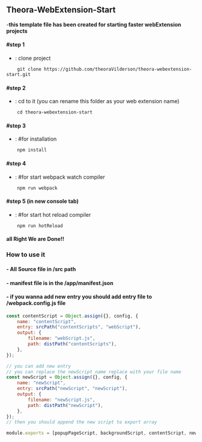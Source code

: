 ## Theora-WebExtension-Start

-**this template file has been created for starting faster webExtension projects**

#### #step 1

-   : clone project

```console
    git clone https://github.com/theoraVilderson/theora-webextension-start.git
```

#### #step 2

-   : cd to it (you can rename this folder as your web extension name)

```console
    cd theora-webextension-start
```

#### #step 3

-   : #for installation

```console
    npm install
```

#### #step 4

-   : #for start webpack watch compiler

```console
    npm run webpack
```

#### #step 5 (in new console tab)

-   : #for start hot reload compiler

```console
    npm run hotReload

```

#### all Right We are Done!!

### How to use it

#### - All Source file in /src path

#### - manifest file is in the /app/manifest.json

#### - if you wanna add new entry you should add entry file to /webpack.config.js file

```javascript
const contentScript = Object.assign({}, config, {
	name: "contentScript",
	entry: srcPath("contentScripts", "webScript"),
	output: {
		filename: "webScript.js",
		path: distPath("contentScripts"),
	},
});

// you can add new entry
// you can replace the newScript name replace with your file name
const newScript = Object.assign({}, config, {
	name: "newScript",
	entry: srcPath("newScript", "newScript"),
	output: {
		filename: "newScript.js",
		path: distPath("newScript"),
	},
});
// then you should append the new script to export array

module.exports = [popupPageScript, backgroundScript, contentScript, newScript];
```
